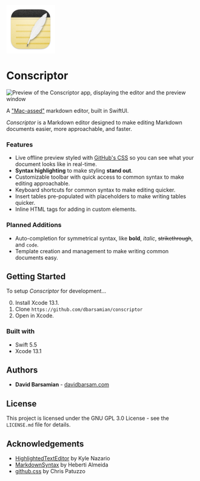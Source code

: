 ![App icon](https://raw.githubusercontent.com/dbarsamian/conscriptor/main/Conscriptor/Assets.xcassets/AppIcon.appiconset/icon_128x128.png)
# Conscriptor

![Preview of the Conscriptor app, displaying the editor and the preview window](https://images2.imgbox.com/39/6c/JhQjnYil_o.png)

A ["Mac-assed"](https://daringfireball.net/linked/2020/03/20/mac-assed-mac-apps) markdown editor, built in SwiftUI.

*Conscriptor* is a Markdown editor designed to make editing Markdown documents easier, more approachable, and faster.

### Features

- Live offline preview styled with [GitHub's CSS](https://github.com/sindresorhus/github-markdown-css) so you can see what your document looks like in real-time.
- **Syntax highlighting** to make styling **stand out**.
- Customizable toolbar with quick access to common syntax to make editing approachable.
- Keyboard shortcuts for common syntax to make editing quicker.
- Insert tables pre-populated with placeholders to make writing tables quicker.
- Inline HTML tags for adding in custom elements.

### Planned Additions

- Auto-completion for symmetrical syntax, like **bold**, *italic*, ~~strikethrough~~, and `code`.
- Template creation and management to make writing common documents easy.

## Getting Started

To setup *Conscriptor* for development...

0. Install Xcode 13.1.
1. Clone `https://github.com/dbarsamian/conscriptor`
2. Open in Xcode.

### Built with

- Swift 5.5
- Xcode 13.1

## Authors

- **David Barsamian** - [davidbarsam.com](https://davidbarsam.com)

## License

This project is licensed under the GNU GPL 3.0 License - see the `LICENSE.md` file for details.

## Acknowledgements

- [HighlightedTextEditor](https://github.com/kyle-n/HighlightedTextEditor) by Kyle Nazario
- [MarkdownSyntax](https://github.com/hebertialmeida/MarkdownSyntax) by Heberti Almeida
- [github.css](https://gist.github.com/tuzz/3331384) by Chris Patuzzo
